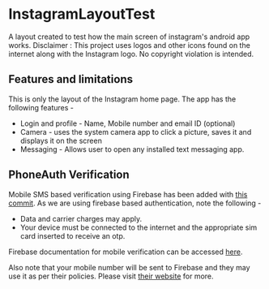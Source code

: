 # InstagramLayoutTest

A layout created to test how the main screen of instagram's android app works.
Disclaimer : This project uses logos and other icons found on the internet along with the Instagram logo. No copyright violation is intended.

## Features and limitations

This is only the layout of the Instagram home page. The app has the following features -
* Login and profile - Name, Mobile number and email ID (optional)
* Camera - uses the system camera app to click a picture, saves it and displays it on the screen
* Messaging - Allows user to open any installed text messaging app.

## PhoneAuth Verification

Mobile SMS based verification using Firebase has been added with [this commit](https://github.com/yashovardhan99/InstagramLayoutTest/commit/621a5a7555948ae7811ea2e72835b675696a8a8b). As we are using firebase based authentication, note the following -
* Data and carrier charges may apply.
* Your device must be connected to the internet and the appropriate sim card inserted to receive an otp.

Firebase documentation for mobile verification can be accessed [here](https://firebase.google.com/docs/auth/android/phone-auth).

Also note that your mobile number will be sent to Firebase and they may use it as per their policies. Please visit [their website](firebase.google.com) for more.

